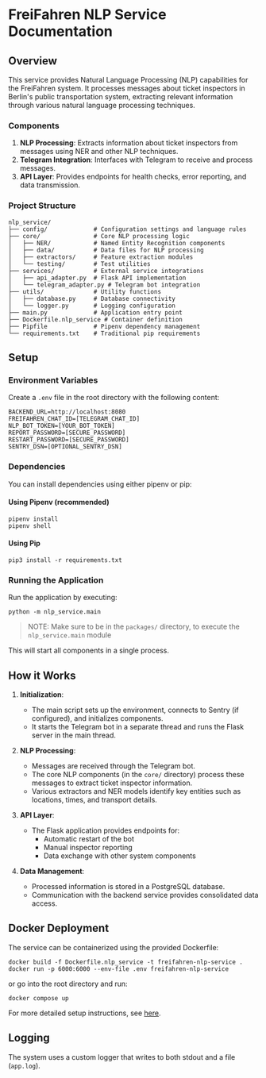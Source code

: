 # FreiFahren NLP Service Documentation

## Overview

This service provides Natural Language Processing (NLP) capabilities for the FreiFahren system. It processes messages about ticket inspectors in Berlin's public transportation system, extracting relevant information through various natural language processing techniques.

### Components

1. **NLP Processing**: Extracts information about ticket inspectors from messages using NER and other NLP techniques.
2. **Telegram Integration**: Interfaces with Telegram to receive and process messages.
3. **API Layer**: Provides endpoints for health checks, error reporting, and data transmission.

### Project Structure

```
nlp_service/
├── config/             # Configuration settings and language rules
├── core/               # Core NLP processing logic
│   ├── NER/            # Named Entity Recognition components
│   ├── data/           # Data files for NLP processing
│   ├── extractors/     # Feature extraction modules
│   └── testing/        # Test utilities
├── services/           # External service integrations
│   ├── api_adapter.py  # Flask API implementation
│   └── telegram_adapter.py # Telegram bot integration
├── utils/              # Utility functions
│   ├── database.py     # Database connectivity
│   └── logger.py       # Logging configuration
├── main.py             # Application entry point
├── Dockerfile.nlp_service # Container definition
├── Pipfile             # Pipenv dependency management
└── requirements.txt    # Traditional pip requirements
```

## Setup

### Environment Variables

Create a `.env` file in the root directory with the following content:

```shell
BACKEND_URL=http://localhost:8080
FREIFAHREN_CHAT_ID=[TELEGRAM_CHAT_ID]
NLP_BOT_TOKEN=[YOUR_BOT_TOKEN]
REPORT_PASSWORD=[SECURE_PASSWORD]
RESTART_PASSWORD=[SECURE_PASSWORD]
SENTRY_DSN=[OPTIONAL_SENTRY_DSN]
```

### Dependencies

You can install dependencies using either pipenv or pip:

#### Using Pipenv (recommended)

```shell
pipenv install
pipenv shell
```

#### Using Pip

```shell
pip3 install -r requirements.txt
```

### Running the Application

Run the application by executing:

```shell
python -m nlp_service.main
```
> NOTE: Make sure to be in the `packages/` directory, to execute the `nlp_service.main` module

This will start all components in a single process.

## How it Works

1. **Initialization**:
   - The main script sets up the environment, connects to Sentry (if configured), and initializes components.
   - It starts the Telegram bot in a separate thread and runs the Flask server in the main thread.

2. **NLP Processing**:
   - Messages are received through the Telegram bot.
   - The core NLP components (in the `core/` directory) process these messages to extract ticket inspector information.
   - Various extractors and NER models identify key entities such as locations, times, and transport details.

3. **API Layer**:
   - The Flask application provides endpoints for:
     - Automatic restart of the bot
     - Manual inspector reporting
     - Data exchange with other system components

4. **Data Management**:
   - Processed information is stored in a PostgreSQL database.
   - Communication with the backend service provides consolidated data access.

## Docker Deployment

The service can be containerized using the provided Dockerfile:

```shell
docker build -f Dockerfile.nlp_service -t freifahren-nlp-service .
docker run -p 6000:6000 --env-file .env freifahren-nlp-service
```

or go into the root directory and run:

```shell
docker compose up 
```

For more detailed setup instructions, see [here](../SETTING_UP.md).

## Logging

The system uses a custom logger that writes to both stdout and a file (`app.log`).
